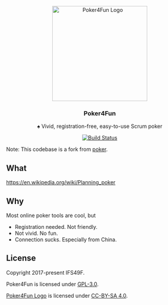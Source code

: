 <p style="text-align: center;">
  <img width="256" alt="Poker4Fun Logo" src="https://user-images.githubusercontent.com/4647136/39746191-2c4e4964-52dc-11e8-8b68-435cd12e4315.png">
  <h3 style="text-align: center;">Poker4Fun</h3>
  <p style="text-align: center;">♠︎ Vivid, registration-free, easy-to-use Scrum poker</p>
  <p style="text-align: center;">
    <a href="https://github.com/IFS49F/poker/actions/workflows/linode_ci.yml">
      <img alt="Build Status" src="https://github.com/ifs49f/poker/actions/workflows/linode_ci.yml/badge.svg" />
    </a>
  </p>

Note: This codebase is a fork from [poker](https://github.com/IFS49F/poker).

## What

https://en.wikipedia.org/wiki/Planning_poker

## Why

Most online poker tools are cool, but

- Registration needed. Not friendly.
- Not vivid. No fun.
- Connection sucks. Especially from China.

## License

Copyright 2017-present IFS49F.

Poker4Fun is licensed under [GPL-3.0](https://github.com/IFS49F/poker/blob/master/LICENSE).

[Poker4Fun Logo](https://github.com/IFS49F/poker/blob/master/public/icon-144.png) is licensed under [CC-BY-SA 4.0](https://creativecommons.org/licenses/by-sa/4.0/).
